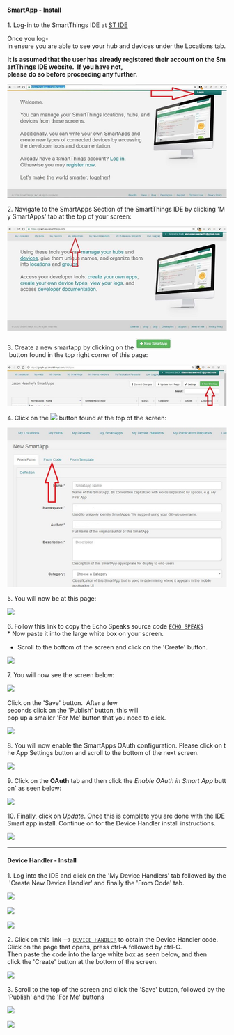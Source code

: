 #### SmartApp - Install

1. Log-in to the SmartThings IDE at [ST IDE](https://account.smartthings.com/login)

   Once you log-in ensure you are able to see your hub and devices under the Locations tab.

   **It is assumed that the user has already registered their account on the SmartThings IDE website.  If you have not, please do so before proceeding any further.**

   ![](/static/img/IDE_Login.JPG)

2. Navigate to the SmartApps Section of the SmartThings IDE by clicking 'My SmartApps' tab at the top of your screen:

   ![](/static/img/SA_Link.JPG)

3. Create a new smartapp by clicking on the ![](/static/img/NewSA_button.JPG) button found in the top right corner of this page:

   ![](/static/img/NewSA_Link.JPG)

4. Click on the ![](FromCode_button.JPG) button found at the top of the screen:

  ![](/static/img/NewSA_FromCode.JPG)

5. You will now be at this page:

  ![](https://raw.githubusercontent.com/tonesto7/echo-speaks/master/resources/wiki_images/NewSA_Blank.JPG)

6. Follow this link to copy the Echo Speaks source code [```ECHO SPEAKS```](https://raw.githubusercontent.com/tonesto7/echo-speaks/master/smartapps/tonesto7/echo-speaks.src/echo-speaks.groovy)
  * Now paste it into the large white box on your screen. 
  * Scroll to the bottom of the screen and click on the 'Create' button.

  ![](https://raw.githubusercontent.com/tonesto7/echo-speaks/master/resources/wiki_images/ES-1.JPG)

7. You will now see the screen below:

   ![](https://raw.githubusercontent.com/tonesto7/echo-speaks/master/resources/wiki_images/ES-2.JPG)

   Click on the 'Save' button. 
   After a few seconds click on the 'Publish' button, this will pop up a smaller 'For Me' button that you need to click.

   ![](https://raw.githubusercontent.com/tonesto7/echo-speaks/master/resources/wiki_images/ES-3.JPG)

8. You will now enable the SmartApps OAuth configuration. Please click on the App Settings button and scroll to the bottom of the next screen.

   ![](https://raw.githubusercontent.com/tonesto7/echo-speaks/master/resources/wiki_images/ES-4.JPG)

9. Click on the **OAuth** tab and then click the *Enable OAuth in Smart App* button` as seen below:

   ![](https://raw.githubusercontent.com/tonesto7/echo-speaks/master/resources/wiki_images/ES-5.JPG)

10. Finally, click on *Update*. Once this is complete you are done with the IDE Smart app install. Continue on for the Device Handler install instructions.

   ![](https://raw.githubusercontent.com/tonesto7/echo-speaks/master/resources/wiki_images/ES-6.JPG)

-----


#### Device Handler - Install

 1. Log into the IDE and click on the 'My Device Handlers' tab followed by the 'Create New Device Handler' and finally the 'From Code' tab.

   ![](https://raw.githubusercontent.com/tonesto7/echo-speaks/master/resources/wiki_images/ES-7.JPG)

   ![](https://raw.githubusercontent.com/tonesto7/echo-speaks/master/resources/wiki_images/ES-8.JPG)

   ![](https://raw.githubusercontent.com/tonesto7/echo-speaks/master/resources/wiki_images/ES-9.JPG)

 2. Click on this link --> [``` DEVICE HANDLER ```](https://raw.githubusercontent.com/tonesto7/echo-speaks/master/devicetypes/tonesto7/echo-speaks-device.src/echo-speaks-device.groovy) to obtain the Device Handler code. 
    Click on the page that opens, press ctrl-A followed by ctrl-C. 
    Then paste the code into the large white box as seen below, and then click the 'Create' button at the bottom of the screen.

   ![](https://raw.githubusercontent.com/tonesto7/echo-speaks/master/resources/wiki_images/ES-10.JPG)

 3. Scroll to the top of the screen and click the 'Save' button, followed by the 'Publish' and the 'For Me' buttons

   ![](https://raw.githubusercontent.com/tonesto7/echo-speaks/master/resources/wiki_images/ES-11.JPG)

   ![](https://raw.githubusercontent.com/tonesto7/echo-speaks/master/resources/wiki_images/ES-12.JPG)
